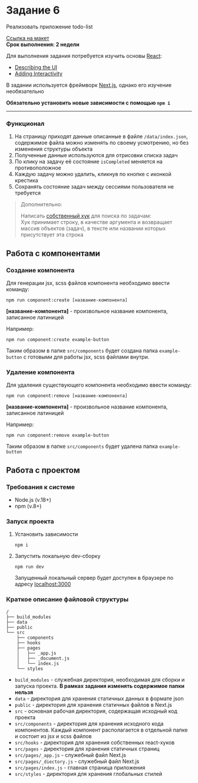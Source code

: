 # Задание 6

Реализовать приложение todo-list

[Ссылка на макет](https://www.figma.com/file/u2HO2zEscxs2ypUqoe2tVI/%D0%A1%D1%82%D0%B0%D0%B6%D0%B8%D1%80%D0%BE%D0%B2%D0%BA%D0%B0---%D0%97%D0%B0%D0%B4%D0%B0%D0%BD%D0%B8%D0%B5-6?type=design&node-id=0%3A1&mode=design&t=7QEKRCSGrVf6c6gy-1)  
**Срок выполнения: 2 недели**

Для выполнения задания потребуется изучить основы [React](https://react.dev/):
- [Describing the UI](https://react.dev/learn/describing-the-ui)
- [Adding Interactivity](https://react.dev/learn/adding-interactivity)

В задании используется фреймворк [Next.js](https://nextjs.org/), однако его изучение необязательно

**Обязательно установить новые зависимости с помощью `npm i`**

___

### Функционал
1) На страницу приходят данные описанные в файле `/data/index.json`, содержимое файла можно изменять по своему усмотрению, но без изменения структуры объекта
2) Полученные данные используются для отрисовки списка задач
3) По клику на задачу её состояние `isCompleted` меняется на противоположное
4) Каждую задачу можно удалить, кликнув по кнопке с иконкой крестика
5) Сохранять состояние задач между сессиями пользователя не требуется

> Дополнительно:  
> 
> Написать [собственный хук](https://react.dev/learn/reusing-logic-with-custom-hooks#extracting-your-own-custom-hook-from-a-component) для поиска по задачам:  
> Хук принимает строку, в качестве аргумента и возвращает массив объектов (задач), в тексте или названии которых присутствует эта строка

## Работа с компонентами

### Создание компонента

Для генерации jsx, scss файлов компонента необходимо ввести команду:
```shell
npm run component:create [название-компонента]
```
**[название-компонента]** - произвольное название компонента, записанное латиницей

Например:
```shell
npm run component:create example-button
```
Таким образом в папке `src/components` будет создана папка `example-button` с готовыми для работы jsx, scss файлами внутри.  

### Удаление компонента
Для удаления существующего компонента необходимо ввести команду:
```shell
npm run component:remove [название-компонента]
```
**[название-компонента]** - произвольное название компонента, записанное латиницей

Например:
```shell
npm run component:remove example-button
```
Таким образом в папке `src/components` будет удалена папка `example-button`  

## Работа с проектом

### Требования к системе
- Node.js (v.18+)
- npm (v.8+)

### Запуск проекта
1) Установить зависимости
    ```shell
    npm i
    ```
2) Запустить локальную dev-сборку
    ```shell
    npm run dev
    ```
   Запущенный локальный сервер будет доступен в браузере по адресу [localhost:3000](http://localhost:3000/)

### Краткое описание файловой структуры
```
/
├── build_modules
├── data
├── public
└── src
    ├── components
    ├── hooks
    ├── pages
    │   ├── _app.js
    │   ├── _document.js
    │   └── index.js
    └── styles
```
- `build_modules` - служебная директория, необходимая для сборки и запуска проекта. **В рамках задания изменять содержимое папки нельзя**
- `data` - директория для хранения статичных данных в формате json
- `public` - директория для хранения статичных файлов в Next.js
- `src` - основная рабочая директория, содержащая исходный код проекта
- `src/components` - директория для хранения исходного кода компонентов. Каждый компонент располагается в отдельной папке и состоит из jsx и scss файлов
- `src/hooks` - директория для хранения собственных react-хуков
- `src/pages` - директория для хранения статичных страниц
- `src/pages/_app.js` - служебный файл Next.js
- `src/pages/_diectory.js` - служебный файл Next.js
- `src/pages/index.js` - главная страница приложения
- `src/styles` - директория для хранения глобальных стилей
